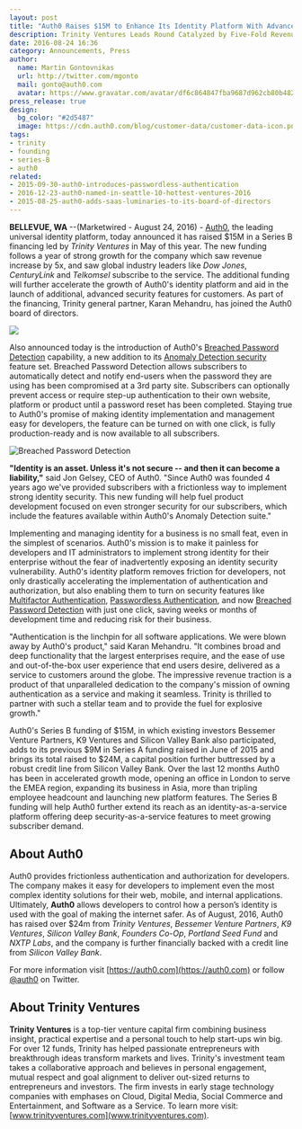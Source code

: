 ```yaml
---
layout: post
title: "Auth0 Raises $15M to Enhance Its Identity Platform With Advanced Security Features"
description: Trinity Ventures Leads Round Catalyzed by Five-Fold Revenue Growth in 2015
date: 2016-08-24 16:36
category: Announcements, Press
author:
  name: Martin Gontovnikas
  url: http://twitter.com/mgonto
  mail: gonto@auth0.com
  avatar: https://www.gravatar.com/avatar/df6c864847fba9687d962cb80b482764??s=60
press_release: true
design:
  bg_color: "#2d5487"
  image: https://cdn.auth0.com/blog/customer-data/customer-data-icon.png
tags: 
- trinity
- founding
- series-B
- auth0
related:
- 2015-09-30-auth0-introduces-passwordless-authentication
- 2016-12-23-auth0-named-in-seattle-10-hottest-ventures-2016
- 2015-08-25-auth0-adds-saas-luminaries-to-its-board-of-directors
---
```


**BELLEVUE, WA** --(Marketwired - August 24, 2016) - [Auth0](https://auth0.com/), the leading universal identity platform, today announced it has raised $15M in a Series B financing led by *Trinity Ventures* in May of this year. The new funding follows a year of strong growth for the company which saw revenue increase by 5x, and saw global industry leaders like *Dow Jones*, *CenturyLink* and *Telkomsel* subscribe to the service. The additional funding will further accelerate the growth of Auth0's identity platform and aid in the launch of additional, advanced security features for customers. As part of the financing, Trinity general partner, Karan Mehandru, has joined the Auth0 board of directors.

![](http://www.marketwire.com/library/MwGo/2016/8/24/11G111613/Images/Image_C-fdc9c784624a8433b8e8ecc6c6eadebe.jpg )

Also announced today is the introduction of Auth0's [Breached Password Detection](https://auth0.com/breached-passwords) capability, a new addition to its [Anomaly Detection security](https://auth0.com/learn/anomaly-detection/) feature set. Breached Password Detection allows subscribers to automatically detect and notify end-users when the password they are using has been compromised at a 3rd party site. Subscribers can optionally prevent access or require step-up authentication to their own website, platform or product until a password reset has been completed. Staying true to Auth0's promise of making identity implementation and management easy for developers, the feature can be turned on with one click, is fully production-ready and is now available to all subscribers.

![Breached Password Detection](http://www.marketwire.com/library/MwGo/2016/8/24/11G111613/Images/Image_B-01ec00744052bb659f7ca1d56bda224d.jpg)

**"Identity is an asset. Unless it's not secure -- and then it can become a liability,"** said Jon Gelsey, CEO of Auth0. "Since Auth0 was founded 4 years ago we've provided subscribers with a frictionless way to implement strong identity security. This new funding will help fuel product development focused on even stronger security for our subscribers, which include the features available within Auth0's Anomaly Detection suite."

Implementing and managing identity for a business is no small feat, even in the simplest of scenarios. Auth0's mission is to make it painless for developers and IT administrators to implement strong identity for their enterprise without the fear of inadvertently exposing an identity security vulnerability. Auth0's identity platform removes friction for developers, not only drastically accelerating the implementation of authentication and authorization, but also enabling them to turn on security features like [Multifactor Authentication](https://auth0.com/guardian), [Passwordless Authentication](https://auth0.com/passwordless), and now [Breached Password Detection](https://auth0.com/breached-passwords) with just one click, saving weeks or months of development time and reducing risk for their business.

"Authentication is the linchpin for all software applications. We were blown away by Auth0's product," said Karan Mehandru. "It combines broad and deep functionality that the largest enterprises require, and the ease of use and out-of-the-box user experience that end users desire, delivered as a service to customers around the globe. The impressive revenue traction is a product of that unparalleled dedication to the company's mission of owning authentication as a service and making it seamless. Trinity is thrilled to partner with such a stellar team and to provide the fuel for explosive growth."

Auth0's Series B funding of $15M, in which existing investors Bessemer Venture Partners, K9 Ventures and Silicon Valley Bank also participated, adds to its previous $9M in Series A funding raised in June of 2015 and brings its total raised to $24M, a capital position further buttressed by a robust credit line from Silicon Valley Bank. Over the last 12 months Auth0 has been in accelerated growth mode, opening an office in London to serve the EMEA region, expanding its business in Asia, more than tripling employee headcount and launching new platform features. The Series B funding will help Auth0 further extend its reach as an identity-as-a-service platform offering deep security-as-a-service features to meet growing subscriber demand.

## About Auth0
Auth0 provides frictionless authentication and authorization for developers. The company makes it easy for developers to implement even the most complex identity solutions for their web, mobile, and internal applications. Ultimately, **Auth0** allows developers to control how a person’s identity is used with the goal of making the internet safer. As of August, 2016, Auth0 has raised over $24m from *Trinity Ventures*, *Bessemer Venture Partners*, *K9 Ventures*, *Silicon Valley Bank*, *Founders Co-Op*, *Portland Seed Fund* and *NXTP Labs*, and the company is further financially backed with a credit line from *Silicon Valley Bank*.

For more information visit [https://auth0.com](https://auth0.com) or follow [@auth0](https://twitter.com/auth0) on Twitter.

## About Trinity Ventures
**Trinity Ventures** is a top-tier venture capital firm combining business insight, practical expertise and a personal touch to help start-ups win big. For over 12 funds, Trinity has helped passionate entrepreneurs with breakthrough ideas transform markets and lives. Trinity's investment team takes a collaborative approach and believes in personal engagement, mutual respect and goal alignment to deliver out-sized returns to entrepreneurs and investors. The firm invests in early stage technology companies with emphases on Cloud, Digital Media, Social Commerce and Entertainment, and Software as a Service. To learn more visit: [www.trinityventures.com](www.trinityventures.com).
